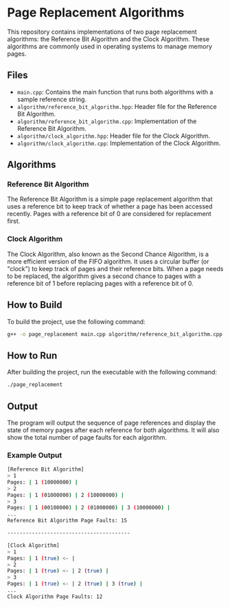 # Page Replacement Algorithms

This repository contains implementations of two page replacement algorithms: the Reference Bit Algorithm and the Clock Algorithm. These algorithms are commonly used in operating systems to manage memory pages.

## Files

- `main.cpp`: Contains the main function that runs both algorithms with a sample reference string.
- `algorithm/reference_bit_algorithm.hpp`: Header file for the Reference Bit Algorithm.
- `algorithm/reference_bit_algorithm.cpp`: Implementation of the Reference Bit Algorithm.
- `algorithm/clock_algorithm.hpp`: Header file for the Clock Algorithm.
- `algorithm/clock_algorithm.cpp`: Implementation of the Clock Algorithm.

## Algorithms

### Reference Bit Algorithm
The Reference Bit Algorithm is a simple page replacement algorithm that uses a reference bit to keep track of whether a page has been accessed recently. Pages with a reference bit of 0 are considered for replacement first.

### Clock Algorithm
The Clock Algorithm, also known as the Second Chance Algorithm, is a more efficient version of the FIFO algorithm. It uses a circular buffer (or "clock") to keep track of pages and their reference bits. When a page needs to be replaced, the algorithm gives a second chance to pages with a reference bit of 1 before replacing pages with a reference bit of 0.

## How to Build

To build the project, use the following command:
```sh
g++ -o page_replacement main.cpp algorithm/reference_bit_algorithm.cpp algorithm/clock_algorithm.cpp
```
## How to Run

After building the project, run the executable with the following command:
```sh
./page_replacement
```

## Output

The program will output the sequence of page references and display the state of memory pages after each reference for both algorithms. It will also show the total number of page faults for each algorithm.

### Example Output
```sh
[Reference Bit Algorithm]
> 1
Pages: | 1 (10000000) | 
> 2
Pages: | 1 (01000000) | 2 (10000000) | 
> 3
Pages: | 1 (00100000) | 2 (01000000) | 3 (10000000) | 
...
Reference Bit Algorithm Page Faults: 15

----------------------------------------

[Clock Algorithm]
> 1
Pages: | 1 (true) <- | 
> 2
Pages: | 1 (true) <- | 2 (true) | 
> 3
Pages: | 1 (true) <- | 2 (true) | 3 (true) | 
...
Clock Algorithm Page Faults: 12
```
